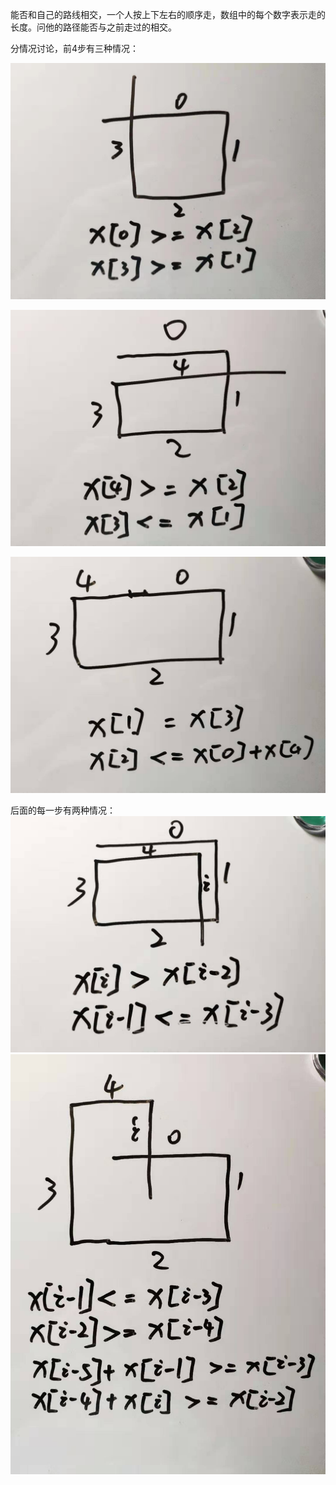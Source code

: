 能否和自己的路线相交，一个人按上下左右的顺序走，数组中的每个数字表示走的长度。问他的路径能否与之前走过的相交。

分情况讨论，前4步有三种情况：

![](./1.jpg)

![](./2.jpg)

![](./3.jpg)

后面的每一步有两种情况：
![](./4.jpg)
![](./5.jpg)

